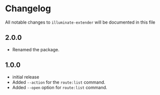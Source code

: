 # Changelog

All notable changes to `illuminate-extender` will be documented in this file

## 2.0.0
- Renamed the package.

## 1.0.0

- initial release
- Added `--action` for the `route:list` command.
- Added `--open` option for `route:list` command.
